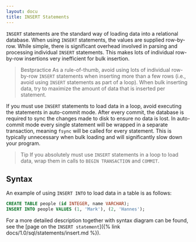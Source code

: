 ```yaml
---
layout: docu
title: INSERT Statements
---
```


`INSERT` statements are the standard way of loading data into a relational database. When using `INSERT` statements, the values are supplied row-by-row. While simple, there is significant overhead involved in parsing and processing individual `INSERT` statements. This makes lots of individual row-by-row insertions very inefficient for bulk insertion.

> Bestpractice As a rule-of-thumb, avoid using lots of individual row-by-row `INSERT` statements when inserting more than a few rows (i.e., avoid using `INSERT` statements as part of a loop). When bulk inserting data, try to maximize the amount of data that is inserted per statement.

If you must use `INSERT` statements to load data in a loop, avoid executing the statements in auto-commit mode. After every commit, the database is required to sync the changes made to disk to ensure no data is lost. In auto-commit mode every single statement will be wrapped in a separate transaction, meaning `fsync` will be called for every statement. This is typically unnecessary when bulk loading and will significantly slow down your program.

> Tip If you absolutely must use `INSERT` statements in a loop to load data, wrap them in calls to `BEGIN TRANSACTION` and `COMMIT`.

## Syntax

An example of using `INSERT INTO` to load data in a table is as follows:

```sql
CREATE TABLE people (id INTEGER, name VARCHAR);
INSERT INTO people VALUES (1, 'Mark'), (2, 'Hannes');
```

For a more detailed description together with syntax diagram can be found, see the [page on the `INSERT statement`]({% link docs/1.0/sql/statements/insert.md %}).